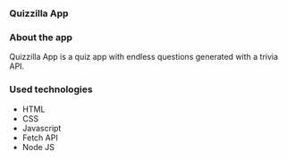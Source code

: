 ### Quizzilla App
<h3 align="left">About the app</h3>

<p align="left"> Quizzilla App is a quiz app with endless questions generated with a trivia API. 
</p>

<h3 align="left">Used technologies</h3>

<ul>
<li>HTML</li>
<li>CSS</li>
<li>Javascript</li>
<li>Fetch API</li>
<li>Node JS</li>


</ul>
